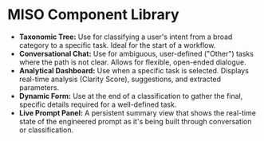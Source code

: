 # MISO Component Library

-   **Taxonomic Tree:** Use for classifying a user's intent from a broad category to a specific task. Ideal for the start of a workflow.
-   **Conversational Chat:** Use for ambiguous, user-defined ("Other") tasks where the path is not clear. Allows for flexible, open-ended dialogue.
-   **Analytical Dashboard:** Use when a specific task is selected. Displays real-time analysis (Clarity Score), suggestions, and extracted parameters.
-   **Dynamic Form:** Use at the end of a classification to gather the final, specific details required for a well-defined task.
-   **Live Prompt Panel:** A persistent summary view that shows the real-time state of the engineered prompt as it's being built through conversation or classification.
